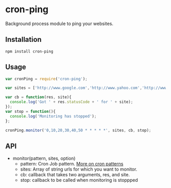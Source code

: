 cron-ping
======

Background process module to ping your websites.

## Installation
```
npm install cron-ping
```

## Usage
```js
var cronPing = require('cron-ping');

var sites = ['http://www.google.com','http://www.yahoo.com','http://www.bing.com'];

var cb = function(res, site){
  console.log('Got ' + res.statusCode + ' for ' + site);
});
var stop = function(){
  console.log('Monitoring has stopped');
};

cronPing.monitor('0,10,20,30,40,50 * * * * *', sites, cb, stop);
```

## API
- monitor(pattern, sites, option)
  - pattern: Cron Job pattern. [More on cron patterns](http://crontab.org/)
  - sites:   Array of string urls for which you want to monitor.
  - cb:  callback that takes two arguments, res, and site.
  - stop: callback to be called when monitoring is stoppped

